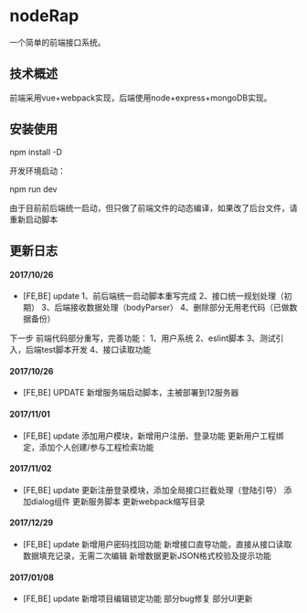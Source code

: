 # nodeRap
一个简单的前端接口系统。

## 技术概述
前端采用vue+webpack实现，后端使用node+express+mongoDB实现。

## 安装使用

npm install -D

开发环境启动：

npm run dev

由于目前前后端统一启动，但只做了前端文件的动态编译，如果改了后台文件，请重新启动脚本

## 更新日志

#### 2017/10/26
* [FE,BE] update 
1、前后端统一启动脚本重写完成
2、接口统一规划处理（初期）
3、后端接收数据处理（bodyParser）
4、删除部分无用老代码（已做数据备份）

下一步
前端代码部分重写，完善功能：
1、用户系统
2、eslint脚本
3、测试引入，后端test脚本开发
4、接口读取功能


#### 2017/10/26
* [FE,BE] UPDATE
新增服务端启动脚本，主被部署到12服务器

#### 2017/11/01
* [FE,BE] update
添加用户模块，新增用户注册、登录功能
更新用户工程绑定，添加个人创建/参与工程检索功能

#### 2017/11/02
* [FE,BE] update
更新注册登录模块，添加全局接口拦截处理（登陆引导）
添加dialog组件
更新服务脚本
更新webpack缩写目录

#### 2017/12/29
* [FE,BE] update
新增用户密码找回功能
新增接口直导功能，直接从接口读取数据填充记录，无需二次编辑
新增数据更新JSON格式校验及提示功能

#### 2017/01/08
* [FE,BE] update
新增项目编辑锁定功能
部分bug修复
部分UI更新
